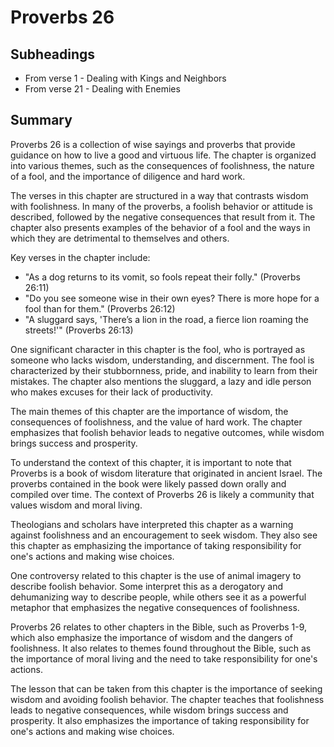 # Proverbs 26

## Subheadings

* From verse 1 - Dealing with Kings and Neighbors
* From verse 21 - Dealing with Enemies

## Summary

Proverbs 26 is a collection of wise sayings and proverbs that provide guidance on how to live a good and virtuous life. The chapter is organized into various themes, such as the consequences of foolishness, the nature of a fool, and the importance of diligence and hard work.

The verses in this chapter are structured in a way that contrasts wisdom with foolishness. In many of the proverbs, a foolish behavior or attitude is described, followed by the negative consequences that result from it. The chapter also presents examples of the behavior of a fool and the ways in which they are detrimental to themselves and others.

Key verses in the chapter include:

- "As a dog returns to its vomit, so fools repeat their folly." (Proverbs 26:11)
- "Do you see someone wise in their own eyes? There is more hope for a fool than for them." (Proverbs 26:12)
- "A sluggard says, 'There’s a lion in the road, a fierce lion roaming the streets!'" (Proverbs 26:13)

One significant character in this chapter is the fool, who is portrayed as someone who lacks wisdom, understanding, and discernment. The fool is characterized by their stubbornness, pride, and inability to learn from their mistakes. The chapter also mentions the sluggard, a lazy and idle person who makes excuses for their lack of productivity.

The main themes of this chapter are the importance of wisdom, the consequences of foolishness, and the value of hard work. The chapter emphasizes that foolish behavior leads to negative outcomes, while wisdom brings success and prosperity. 

To understand the context of this chapter, it is important to note that Proverbs is a book of wisdom literature that originated in ancient Israel. The proverbs contained in the book were likely passed down orally and compiled over time. The context of Proverbs 26 is likely a community that values wisdom and moral living.

Theologians and scholars have interpreted this chapter as a warning against foolishness and an encouragement to seek wisdom. They also see this chapter as emphasizing the importance of taking responsibility for one's actions and making wise choices. 

One controversy related to this chapter is the use of animal imagery to describe foolish behavior. Some interpret this as a derogatory and dehumanizing way to describe people, while others see it as a powerful metaphor that emphasizes the negative consequences of foolishness.

Proverbs 26 relates to other chapters in the Bible, such as Proverbs 1-9, which also emphasize the importance of wisdom and the dangers of foolishness. It also relates to themes found throughout the Bible, such as the importance of moral living and the need to take responsibility for one's actions.

The lesson that can be taken from this chapter is the importance of seeking wisdom and avoiding foolish behavior. The chapter teaches that foolishness leads to negative consequences, while wisdom brings success and prosperity. It also emphasizes the importance of taking responsibility for one's actions and making wise choices.